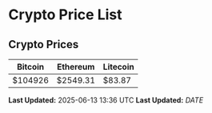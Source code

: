 # Crypto Price List

## Crypto Prices
| Bitcoin | Ethereum | Litecoin |
| ------- | -------- | -------- |
| $104926 | $2549.31 | $83.87 |
**Last Updated:** 2025-06-13 13:36 UTC
**Last Updated:** $DATE$
